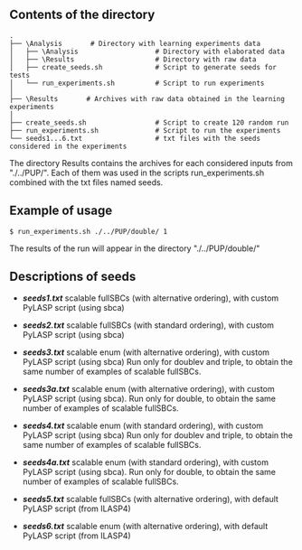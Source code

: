 
## Contents of the directory
    .
    ├── \Analysis       # Directory with learning experiments data 
    │   ├── \Analysis                   # Directory with elaborated data 
    │   ├── \Results                    # Directory with raw data 
    │   ├── create_seeds.sh             # Script to generate seeds for tests  
    │   └── run_experiments.sh          # Script to run experiments 
    │ 
    ├── \Results       # Archives with raw data obtained in the learning experiments 
    │                    
    ├── create_seeds.sh                 # Script to create 120 random run
    ├── run_experiments.sh              # Script to run the experiments 
    └── seeds1...6.txt                  # txt files with the seeds considered in the experiments

The directory Results contains the archives for each considered inputs from "./../PUP/".
Each of them was used in the scripts run_experiments.sh combined with the txt files named seeds.

## Example of usage
    $ run_experiments.sh ./../PUP/double/ 1

The results of the run will appear in the directory "./../PUP/double/"

## Descriptions of seeds
*  _**seeds1.txt**_ scalable fullSBCs (with alternative ordering), with custom PyLASP script (using sbca) 

*  _**seeds2.txt**_ scalable fullSBCs (with standard ordering), with custom PyLASP script (using sbca) 

*  _**seeds3.txt**_ scalable enum (with alternative ordering), with custom PyLASP script (using sbca) 
                    Run only for doublev and triple, to obtain the same number of examples of scalable fullSBCs.

*  _**seeds3a.txt**_ scalable enum (with alternative ordering), with custom PyLASP script (using sbca). 
                     Run only for double, to obtain the same number of examples of scalable fullSBCs.

*  _**seeds4.txt**_ scalable enum (with standard ordering), with custom PyLASP script (using sbca) 
                    Run only for doublev and triple, to obtain the same number of examples of scalable fullSBCs.

*  _**seeds4a.txt**_ scalable enum (with standard ordering), with custom PyLASP script (using sbca). 
                     Run only for double, to obtain the same number of examples of scalable fullSBCs.

*  _**seeds5.txt**_ scalable fullSBCs (with alternative ordering), with default PyLASP script (from ILASP4) 

*  _**seeds6.txt**_ scalable enum (with alternative ordering), with default PyLASP script (from ILASP4) 


